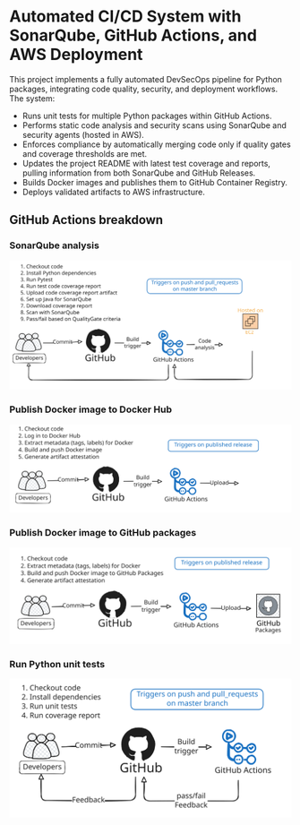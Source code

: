 # Automated CI/CD System with SonarQube, GitHub Actions, and AWS Deployment

This project implements a fully automated DevSecOps pipeline for Python packages, integrating code quality, security, and deployment workflows. The system:

- Runs unit tests for multiple Python packages within GitHub Actions.
- Performs static code analysis and security scans using SonarQube and security agents (hosted in AWS).
- Enforces compliance by automatically merging code only if quality gates and coverage thresholds are met.
- Updates the project README with latest test coverage and reports, pulling information from both SonarQube and GitHub Releases.
- Builds Docker images and publishes them to GitHub Container Registry.
- Deploys validated artifacts to AWS infrastructure.

## GitHub Actions breakdown

### SonarQube analysis
<img src="./repo_images/SonarQube.svg">

### Publish Docker image to Docker Hub
<img src="./repo_images/DockerHub.svg">

### Publish Docker image to GitHub packages
<img src="./repo_images/GitHub_packages.svg">

### Run Python unit tests
<img src="./repo_images/GitHub_unit_tests.svg">
